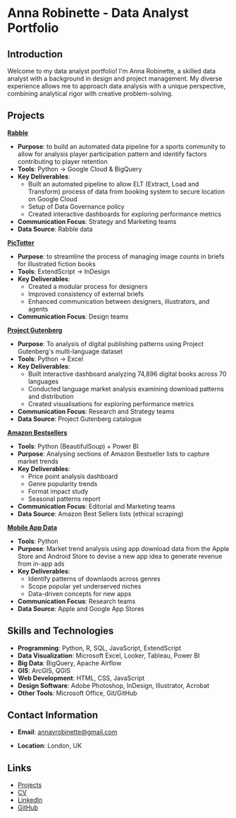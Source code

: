 # Anna Robinette - Data Analyst Portfolio

## Introduction
Welcome to my data analyst portfolio! I'm Anna Robinette, a skilled data analyst with a background in design and project management. My diverse experience allows me to approach data analysis with a unique perspective, combining analytical rigor with creative problem-solving.

## Projects

[**Rabble**](./projects/Rabble/readme.md)
- **Purpose**: to build an automated data pipeline for a sports community to allow for analysis player participation pattern and identify factors contributing to player retention
- **Tools**: Python → Google Cloud & BigQuery
- **Key Deliverables**:
  - Built an automated pipeline to allow ELT (Extract, Load and Transform) process of data from booking system to secure location on Google Cloud
  - Setup of Data Governance policy
   - Created interactive dashboards for exploring performance metrics
- **Communication Focus**: Strategy and Marketing teams
- **Data Source**: Rabble data


[**PicTotter**](./projects/PicTotter/readme.md)

- **Purpose**: to streamline the process of managing image counts in briefs for illustrated fiction books
- **Tools**: ExtendScript → InDesign
- **Key Deliverables**:
  - Created a modular process for designers
  - Improved consistency of external briefs
  - Enhanced communication between designers, illustrators, and agents
- **Communication Focus**: Design teams


[**Project Gutenberg**](./projects/ProjectGutenberg_Analysis/README.md)

- **Purpose**: To analysis of digital publishing patterns using Project Gutenberg's multi-language dataset
- **Tools**: Python → Excel
- **Key Deliverables**:
  - Built interactive dashboard analyzing 74,896 digital books across 70 languages
  - Conducted language market analysis examining download patterns and distribution
  - Created visualisations for exploring performance metrics
- **Communication Focus**: Research and Strategy teams
- **Data Source**: Project Gutenberg catalogue


[**Amazon Bestsellers**](./projects/AmazonBestseller_Analysis/README.md)

- **Tools**: Python (BeautifulSoup) + Power BI
- **Purpose**: Analysing sections of Amazon Bestseller lists to capture market trends
- **Key Deliverables**: 
  - Price point analysis dashboard
  - Genre popularity trends
  - Format impact study
  - Seasonal patterns report
- **Communication Focus**: Editorial and Marketing teams
- **Data Source**: Amazon Best Sellers lists (ethical scraping)


[**Mobile App Data**](./projects/AnalysingMobileAppData/AnalyzingMobileAppData.ipynb)

- **Tools**: Python 
- **Purpose**: Market trend analysis using app download data from the Apple Store and Android Store to devise a new app idea to generate revenue from in-app ads
- **Key Deliverables**: 
  - Identify patterns of downlaods across genres
  - Scope popular yet underserved niches
  - Data-driven concepts for new apps
- **Communication Focus**: Research teams
- **Data Source**: Apple and Google App Stores

## Skills and Technologies
- **Programming**: Python, R, SQL, JavaScript, ExtendScript
- **Data Visualization**: Microsoft Excel, Looker, Tableau, Power BI
- **Big Data**: BigQuery, Apache Airflow
- **GIS**: ArcGIS, QGIS
- **Web Development**: HTML, CSS, JavaScript
- **Design Software**: Adobe Photoshop, InDesign, Illustrator, Acrobat
- **Other Tools**: Microsoft Office, Git/GitHub

## Contact Information
- **Email**: annavrobinette@gmail.com
<!-- - **Phone**: 07875927172 > -->
- **Location**: London, UK

## Links
- [Projects](./projects)
- [CV](./CV/AnnaRobinette_CV.pdf)
- [LinkedIn](https://www.linkedin.com/in/anna-robinette-86785457/) 
- [GitHub](https://github.com/annarobinette) 